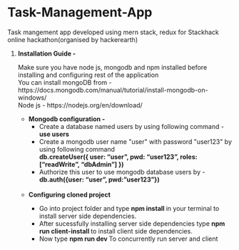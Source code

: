# Task-Management-App
Task mangement app developed using mern stack, redux for Stackhack online hackathon(organised by hackerearth)

<ol>
  <li> 
    <strong> Installation Guide -  </strong><br/>
    <p> Make sure you have node js, mongodb and npm installed before installing and configuring rest of the application 		<br/>
	You can install mongoDB from - https://docs.mongodb.com/manual/tutorial/install-mongodb-on-windows/
	<br/>
	 Node js - https://nodejs.org/en/download/
    </p>
      <ul>
        <li> <strong> Mongodb configuration - </strong>
        <ul>
           <li> Create a database named users by using following command - <strong> use users </strong> </li>
           <li> 
              Create a mongodb user name "user" with password "user123" by using following command <br>
              <strong>
              db.createUser({
		          user: “user”,
		          pwd: “user123”,
		          roles: [“readWrite”, “dbAdmin”]
              })
              </strong>
           </li>
           <li> Authorize this user to use mongodb database users by - <strong>db.auth({user: “user”, pwd:”user123”})</strong> </li>
        </ul>
          <br/>
           <li> <strong> Configuring cloned project </strong> </li>
           <ul>
              <li>  Go into project folder and type  <strong>npm install </strong> in your terminal to install server side dependencies. </li>
							<li> After sucessfully installing server side dependencies type <strong> npm run client-install </strong> to install client side dependencies. </li>
							<li> Now type <strong> npm run dev </strong> To concurrently run server and client </li>
           </ul>
      </ul>
  </li>
</ol>
